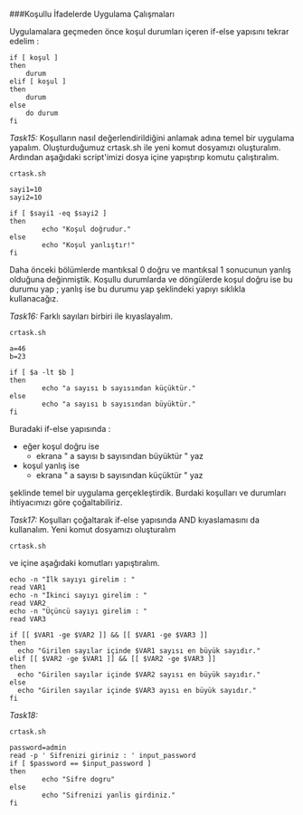 ###Koşullu İfadelerde Uygulama Çalışmaları 

Uygulamalara geçmeden önce koşul durumları içeren if-else yapısını tekrar edelim :
```shell
if [ koşul ]
then
	durum
elif [ koşul ] 
then
	durum 
else
	do durum
fi
```




_Task15:_ Koşulların nasıl değerlendirildiğini anlamak adına temel bir uygulama yapalım.
Oluşturduğumuz crtask.sh ile yeni komut dosyamızı oluşturalım. Ardından aşağıdaki script'imizi dosya içine yapıştırıp komutu çalıştıralım.
```shell
crtask.sh
```
```shell
sayi1=10
sayi2=10

if [ $sayi1 -eq $sayi2 ]
then
        echo "Koşul doğrudur."
else
        echo "Koşul yanlıştır!"
fi
```

Daha önceki bölümlerde mantıksal 0 doğru ve mantıksal 1 sonucunun yanlış olduğuna değinmiştik. 
Koşullu durumlarda ve döngülerde koşul doğru ise bu durumu yap ; yanlış ise bu durumu yap şeklindeki yapıyı sıklıkla kullanacağız.

_Task16:_ Farklı sayıları birbiri ile kıyaslayalım.
```shell
crtask.sh
```
```shell
a=46
b=23

if [ $a -lt $b ]
then
        echo "a sayısı b sayısından küçüktür."
else
        echo "a sayısı b sayısından büyüktür."
fi
```

Buradaki if-else yapısında :
- eğer koşul doğru ise
  * ekrana " a sayısı b sayısından büyüktür " yaz
- koşul yanlış ise
    * ekrana " a sayısı b sayısından küçüktür " yaz

şeklinde temel bir uygulama gerçekleştirdik. Burdaki koşulları ve durumları ihtiyacımızı göre çoğaltabiliriz.


_Task17:_ Koşulları çoğaltarak if-else yapısında AND kıyaslamasını da kullanalım.
Yeni komut dosyamızı oluşturalım 
```shell
crtask.sh
```
ve içine aşağıdaki komutları yapıştıralım.
```shell
echo -n "İlk sayıyı girelim : "
read VAR1
echo -n "İkinci sayıyı girelim : "
read VAR2
echo -n "Üçüncü sayıyı girelim : "
read VAR3

if [[ $VAR1 -ge $VAR2 ]] && [[ $VAR1 -ge $VAR3 ]]
then
  echo "Girilen sayılar içinde $VAR1 sayısı en büyük sayıdır."
elif [[ $VAR2 -ge $VAR1 ]] && [[ $VAR2 -ge $VAR3 ]]
then
  echo "Girilen sayılar içinde $VAR2 sayısı en büyük sayıdır."
else
  echo "Girilen sayılar içinde $VAR3 ayısı en büyük sayıdır."
fi
```

_Task18:_ 
```shell
crtask.sh
```
```shell
password=admin
read -p ' Sifrenizi giriniz : ' input_password
if [ $password == $input_password ]
then
        echo "Sifre dogru"
else
        echo "Sifrenizi yanlis girdiniz."
fi
```
